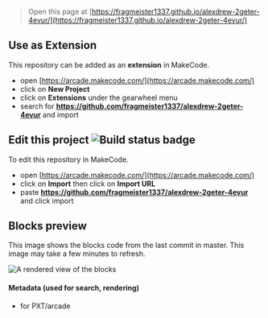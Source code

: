  


> Open this page at [https://fragmeister1337.github.io/alexdrew-2geter-4evur/](https://fragmeister1337.github.io/alexdrew-2geter-4evur/)

## Use as Extension

This repository can be added as an **extension** in MakeCode.

* open [https://arcade.makecode.com/](https://arcade.makecode.com/)
* click on **New Project**
* click on **Extensions** under the gearwheel menu
* search for **https://github.com/fragmeister1337/alexdrew-2geter-4evur** and import

## Edit this project ![Build status badge](https://github.com/fragmeister1337/alexdrew-2geter-4evur/workflows/MakeCode/badge.svg)

To edit this repository in MakeCode.

* open [https://arcade.makecode.com/](https://arcade.makecode.com/)
* click on **Import** then click on **Import URL**
* paste **https://github.com/fragmeister1337/alexdrew-2geter-4evur** and click import

## Blocks preview

This image shows the blocks code from the last commit in master.
This image may take a few minutes to refresh.

![A rendered view of the blocks](https://github.com/fragmeister1337/alexdrew-2geter-4evur/raw/master/.github/makecode/blocks.png)

#### Metadata (used for search, rendering)

* for PXT/arcade
<script src="https://makecode.com/gh-pages-embed.js"></script><script>makeCodeRender("{{ site.makecode.home_url }}", "{{ site.github.owner_name }}/{{ site.github.repository_name }}");</script>
